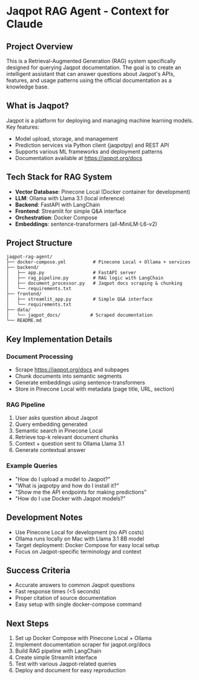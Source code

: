 # Jaqpot RAG Agent - Context for Claude

## Project Overview
This is a Retrieval-Augmented Generation (RAG) system specifically designed for querying Jaqpot documentation. The goal is to create an intelligent assistant that can answer questions about Jaqpot's APIs, features, and usage patterns using the official documentation as a knowledge base.

## What is Jaqpot?
Jaqpot is a platform for deploying and managing machine learning models. Key features:
- Model upload, storage, and management
- Prediction services via Python client (jaqpotpy) and REST API
- Supports various ML frameworks and deployment patterns
- Documentation available at https://jaqpot.org/docs

## Tech Stack for RAG System
- **Vector Database**: Pinecone Local (Docker container for development)
- **LLM**: Ollama with Llama 3.1 (local inference)
- **Backend**: FastAPI with LangChain
- **Frontend**: Streamlit for simple Q&A interface
- **Orchestration**: Docker Compose
- **Embeddings**: sentence-transformers (all-MiniLM-L6-v2)

## Project Structure
```
jaqpot-rag-agent/
├── docker-compose.yml          # Pinecone Local + Ollama + services
├── backend/
│   ├── app.py                  # FastAPI server
│   ├── rag_pipeline.py         # RAG logic with LangChain
│   ├── document_processor.py   # Jaqpot docs scraping & chunking
│   └── requirements.txt
├── frontend/
│   ├── streamlit_app.py        # Simple Q&A interface
│   └── requirements.txt
├── data/
│   └── jaqpot_docs/           # Scraped documentation
└── README.md
```

## Key Implementation Details

### Document Processing
- Scrape https://jaqpot.org/docs and subpages
- Chunk documents into semantic segments
- Generate embeddings using sentence-transformers
- Store in Pinecone Local with metadata (page title, URL, section)

### RAG Pipeline
1. User asks question about Jaqpot
2. Query embedding generated
3. Semantic search in Pinecone Local
4. Retrieve top-k relevant document chunks
5. Context + question sent to Ollama Llama 3.1
6. Generate contextual answer

### Example Queries
- "How do I upload a model to Jaqpot?"
- "What is jaqpotpy and how do I install it?"
- "Show me the API endpoints for making predictions"
- "How do I use Docker with Jaqpot models?"

## Development Notes
- Use Pinecone Local for development (no API costs)
- Ollama runs locally on Mac with Llama 3.1 8B model
- Target deployment: Docker Compose for easy local setup
- Focus on Jaqpot-specific terminology and context

## Success Criteria
- Accurate answers to common Jaqpot questions
- Fast response times (<5 seconds)
- Proper citation of source documentation
- Easy setup with single docker-compose command

## Next Steps
1. Set up Docker Compose with Pinecone Local + Ollama
2. Implement documentation scraper for jaqpot.org/docs
3. Build RAG pipeline with LangChain
4. Create simple Streamlit interface
5. Test with various Jaqpot-related queries
6. Deploy and document for easy reproduction